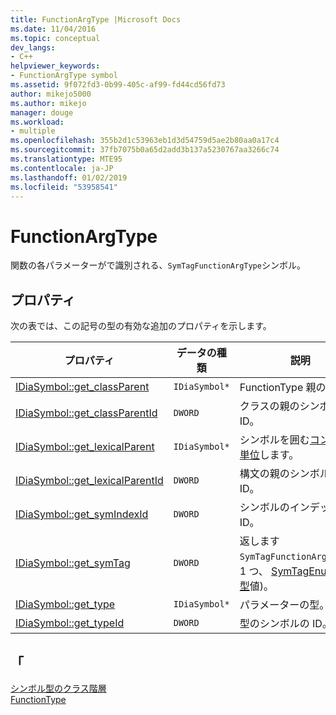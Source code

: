 ```yaml
---
title: FunctionArgType |Microsoft Docs
ms.date: 11/04/2016
ms.topic: conceptual
dev_langs:
- C++
helpviewer_keywords:
- FunctionArgType symbol
ms.assetid: 9f072fd3-0b99-405c-af99-fd44cd56fd73
author: mikejo5000
ms.author: mikejo
manager: douge
ms.workload:
- multiple
ms.openlocfilehash: 355b2d1c53963eb1d3d54759d5ae2b80aa0a17c4
ms.sourcegitcommit: 37fb7075b0a65d2add3b137a5230767aa3266c74
ms.translationtype: MTE95
ms.contentlocale: ja-JP
ms.lasthandoff: 01/02/2019
ms.locfileid: "53958541"
---
```

# <a name="functionargtype"></a>FunctionArgType
関数の各パラメーターがで識別される、`SymTagFunctionArgType`シンボル。  
  
## <a name="properties"></a>プロパティ  
 次の表では、この記号の型の有効な追加のプロパティを示します。  
  
|プロパティ|データの種類|説明|  
|--------------|---------------|-----------------|  
|[IDiaSymbol::get_classParent](../../debugger/debug-interface-access/idiasymbol-get-classparent.md)|`IDiaSymbol*`|FunctionType 親の記号。|  
|[IDiaSymbol::get_classParentId](../../debugger/debug-interface-access/idiasymbol-get-classparentid.md)|`DWORD`|クラスの親のシンボルの ID。|  
|[IDiaSymbol::get_lexicalParent](../../debugger/debug-interface-access/idiasymbol-get-lexicalparent.md)|`IDiaSymbol*`|シンボルを囲む[コンパイル単位](../../debugger/debug-interface-access/compiland.md)します。|  
|[IDiaSymbol::get_lexicalParentId](../../debugger/debug-interface-access/idiasymbol-get-lexicalparentid.md)|`DWORD`|構文の親のシンボルの ID。|  
|[IDiaSymbol::get_symIndexId](../../debugger/debug-interface-access/idiasymbol-get-symindexid.md)|`DWORD`|シンボルのインデックス ID。|  
|[IDiaSymbol::get_symTag](../../debugger/debug-interface-access/idiasymbol-get-symtag.md)|`DWORD`|返します`SymTagFunctionArgType`(の 1 つ、 [SymTagEnum 列挙型](../../debugger/debug-interface-access/symtagenum.md)値)。|  
|[IDiaSymbol::get_type](../../debugger/debug-interface-access/idiasymbol-get-type.md)|`IDiaSymbol*`|パラメーターの型。|  
|[IDiaSymbol::get_typeId](../../debugger/debug-interface-access/idiasymbol-get-typeid.md)|`DWORD`|型のシンボルの ID。|  
  
## <a name="see-also"></a>「  
 [シンボル型のクラス階層](../../debugger/debug-interface-access/class-hierarchy-of-symbol-types.md)   
 [FunctionType](../../debugger/debug-interface-access/functiontype.md)
